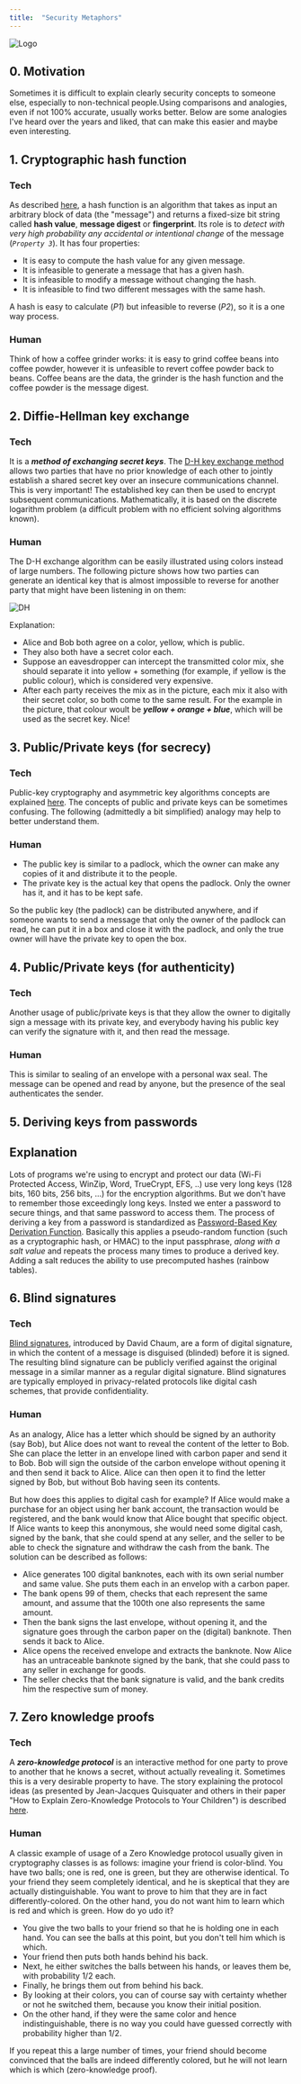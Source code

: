 ```yaml
---
title:  "Security Metaphors"
---
```


![Logo](/assets/images/accessible-security.jpg)

## 0. Motivation
Sometimes it is difficult to explain clearly security concepts to someone else, especially to non-technical people.Using comparisons and analogies, even if not 100% accurate, usually works better. Below are some analogies I've heard over the years and liked, that can make this easier and maybe even interesting.

## 1. Cryptographic hash function

### Tech
As described [here](https://en.wikipedia.org/wiki/Cryptographic_hash_function), a hash function is an algorithm that takes as input an arbitrary block of data (the "message") and returns a fixed-size bit string called **hash value**, **message digest** or **fingerprint**. Its role is to _detect with very high probability any accidental or intentional change_ of the message (_`Property 3`_). It has four properties:
* It is easy to compute the hash value for any given message.
* It is infeasible to generate a message that has a given hash.
* It is infeasible to modify a message without changing the hash.
* It is infeasible to find two different messages with the same hash.

A hash is easy to calculate (*P1*) but infeasible to reverse (*P2*), so it is a one way process. 

### Human
Think of how a coffee grinder works: it is easy to grind coffee beans into coffee powder, however it is unfeasible to revert coffee powder back to beans. Coffee beans are the data, the grinder is the hash function and the coffee powder is the message digest.

## 2. Diffie-Hellman key exchange

### Tech
It is a *__method of exchanging secret keys__*. The [D-H key exchange method](https://en.wikipedia.org/wiki/Diffie%E2%80%93Hellman_key_exchange) allows two parties that have no prior knowledge of each other to jointly establish a shared secret key over an insecure communications channel. This is very important! The established key can then be used to encrypt subsequent communications. Mathematically, it is based on the discrete logarithm problem (a difficult problem with no efficient solving algorithms known). 

### Human
The D-H exchange algorithm can be easily illustrated  using colors instead of large numbers. The following picture shows how two parties can generate an identical key that is almost impossible to reverse for another party that might have been listening in on them:

![DH](/assets/images/dh.png)

Explanation:

* Alice and Bob both agree on a color, yellow, which is public. 
* They also both have a secret color each. 
* Suppose an eavesdropper can intercept the transmitted color mix, she should separate it into yellow + something (for example, if yellow is the public colour), which is considered very expensive. 
* After each party receives the mix as in the picture, each mix it also with their secret color, so both come to the same result. For the example in the picture, that colour woult be **_yellow + orange + blue_**, which will be used as the secret key. Nice!

## 3. Public/Private keys (for secrecy)

### Tech
Public-key cryptography and asymmetric key algorithms concepts are explained [here](https://en.wikipedia.org/wiki/Public-key_cryptography). The concepts of public and private keys can be sometimes confusing. The following (admittedly a bit simplified) analogy may help to better understand them.

### Human
* The public key is similar to a padlock, which the owner can make any copies of it and distribute it to the people.
* The private key is the actual key that opens the padlock. Only the owner has it, and it has to be kept safe.

So the public key (the padlock) can be distributed anywhere, and if someone wants to send a message that only the owner of the padlock can read,  he can put it in a box and close it with the padlock, and only the true owner will have the private key to open the box. 

## 4. Public/Private keys (for authenticity)

### Tech
Another usage of public/private keys is that they allow the owner to digitally sign a message with its private key, and everybody having his public key can verify the signature with it, and then read the message. 

### Human
This is similar to sealing of an envelope with a personal wax seal. The message can be opened and read by anyone, but the presence of the seal authenticates the sender.

## 5. Deriving keys from passwords

## Explanation
Lots of programs we're using to encrypt and protect our data (Wi-Fi Protected Access, WinZip, Word, TrueCrypt, EFS, ..) use very long keys (128 bits, 160 bits, 256 bits, ...) for the encryption algorithms. But we don't have to remember those exceedingly long keys. Insted we enter a password to secure things, and that same password to access them. The process of deriving a key from a password is standardized as [Password-Based Key Derivation Function](https://en.wikipedia.org/wiki/PBKDF2). Basically this applies a pseudo-random function (such as a cryptographic hash, or HMAC) to the input passphrase, _along with a salt value_ and repeats the process many times to produce a derived key. Adding a salt reduces the ability to use precomputed hashes (rainbow tables).

## 6. Blind signatures

### Tech
[Blind signatures](https://en.wikipedia.org/wiki/Blind_signature), introduced by David Chaum, are a form of digital signature, in which the content of a message is disguised (blinded) before it is signed. The resulting blind signature can be publicly verified against the original message in a similar manner as a regular digital signature. Blind signatures are typically employed in privacy-related protocols like digital cash schemes, that provide confidentiality.

### Human
As an analogy, Alice has a letter which should be signed by an authority (say Bob), but Alice does not want to reveal the content of the letter to Bob. She can place the letter in an envelope lined with carbon paper and send it to Bob. Bob will sign the outside of the carbon envelope without opening it and then send it back to Alice. Alice can then open it to find the letter signed by Bob, but without Bob having seen its contents.

But how does this applies to digital cash for example? If Alice would make a purchase for an object using her bank account, the transaction would be registered, and the bank would know that Alice bought that specific object. If Alice wants to keep this anonymous, she would need some digital cash, signed by the bank, that she could spend at any seller, and the seller to be able to check the signature and withdraw the cash from the bank. The solution can be described as follows:

* Alice generates 100 digital banknotes, each with its own serial number and same value. She puts them each in an envelop with a carbon paper.
* The bank opens 99 of them, checks that each represent the same amount, and assume that the 100th one also represents the same amount. 
* Then the bank signs the last envelope, without opening it, and the signature goes through the carbon paper on the (digital) banknote. Then sends it back to Alice.
* Alice opens the received envelope and extracts the banknote. Now Alice has an untraceable banknote signed by the bank, that she could pass to any seller in exchange for goods. 
* The seller checks that the bank signature is valid, and the bank credits him the respective sum of money.

## 7. Zero knowledge proofs

### Tech
A **_zero-knowledge protocol_** is an interactive method for one party to prove to another that he knows a secret, without actually revealing it. Sometimes this is a very desirable property to have. The story explaining the protocol ideas (as presented by Jean-Jacques Quisquater and others in their paper "How to Explain Zero-Knowledge Protocols to Your Children") is described [here](https://en.wikipedia.org/wiki/Zero-knowledge_proof#Abstract_example). 

### Human
A classic example of usage of a Zero Knowledge protocol usually given in cryptography classes is as follows: imagine your friend is color-blind. You have two balls; one is red, one is green, but they are otherwise identical. To your friend they seem completely identical, and he is skeptical that they are actually distinguishable. You want to prove to him that they are in fact differently-colored. On the other hand, you do not want him to learn which is red and which is green. How do yo udo it?
* You give the two balls to your friend so that he is holding one in each hand. You can see the balls at this point, but you don't tell him which is which. 
* Your friend then puts both hands behind his back. 
* Next, he either switches the balls between his hands, or leaves them be, with probability 1/2 each. 
* Finally, he brings them out from behind his back. 
* By looking at their colors, you can of course say with certainty whether or not he switched them, because you know their initial position.
* On the other hand, if they were the same color and hence indistinguishable, there is no way you could have guessed correctly with probability higher than 1/2.

If you repeat this a large number of times, your friend should become convinced that the balls are indeed differently colored, but he will not learn which is which (zero-knowledge proof). 
